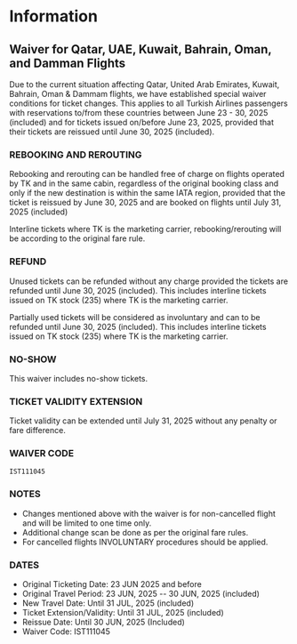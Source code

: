 # Information

## Waiver for Qatar, UAE, Kuwait, Bahrain, Oman, and Damman Flights

Due to the current situation affecting Qatar, United Arab Emirates, Kuwait, Bahrain, Oman & Dammam flights, we have established special waiver conditions for ticket changes. This applies to all Turkish Airlines passengers with reservations to/from these countries between June 23 - 30, 2025 (included) and for tickets issued on/before June 23, 2025, provided that their tickets are reissued until June 30, 2025 (included).

### REBOOKING AND REROUTING

Rebooking and rerouting can be handled free of charge on flights operated by TK and in the same cabin, regardless of the original booking class and only if the new destination is within the same IATA region, provided that the ticket is reissued by June 30, 2025 and are booked on flights until July 31, 2025 (included)

Interline tickets where TK is the marketing carrier, rebooking/rerouting will be according to the original fare rule.

### REFUND

Unused tickets can be refunded without any charge provided the tickets are refunded until June 30, 2025 (included). This includes interline tickets issued on TK stock (235) where TK is the marketing carrier.

Partially used tickets will be considered as involuntary and can to be refunded until June 30, 2025 (included). This includes interline tickets issued on TK stock (235) where TK is the marketing carrier.

### NO-SHOW

This waiver includes no-show tickets.

### TICKET VALIDITY EXTENSION

Ticket validity can be extended until July 31, 2025 without any penalty or fare difference.

### WAIVER CODE

`IST111045`

### NOTES

- Changes mentioned above with the waiver is for non-cancelled flight and will be limited to one time only.
- Additional change scan be done as per the original fare rules.
- For cancelled flights INVOLUNTARY procedures should be applied.

### DATES

- Original Ticketing Date: 23 JUN 2025 and before
- Original Travel Period: 23 JUN, 2025 -- 30 JUN, 2025 (included)
- New Travel Date: Until 31 JUL, 2025 (included)
- Ticket Extension/Validity: Until 31 JUL, 2025 (included)
- Reissue Date: Until 30 JUN, 2025 (Included)
- Waiver Code: IST111045
